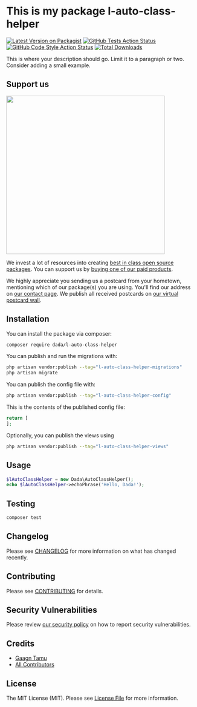 # This is my package l-auto-class-helper

[![Latest Version on Packagist](https://img.shields.io/packagist/v/dada/l-auto-class-helper.svg?style=flat-square)](https://packagist.org/packages/dada/l-auto-class-helper)
[![GitHub Tests Action Status](https://img.shields.io/github/actions/workflow/status/dada/l-auto-class-helper/run-tests.yml?branch=main&label=tests&style=flat-square)](https://github.com/dada/l-auto-class-helper/actions?query=workflow%3Arun-tests+branch%3Amain)
[![GitHub Code Style Action Status](https://img.shields.io/github/actions/workflow/status/dada/l-auto-class-helper/fix-php-code-style-issues.yml?branch=main&label=code%20style&style=flat-square)](https://github.com/dada/l-auto-class-helper/actions?query=workflow%3A"Fix+PHP+code+style+issues"+branch%3Amain)
[![Total Downloads](https://img.shields.io/packagist/dt/dada/l-auto-class-helper.svg?style=flat-square)](https://packagist.org/packages/dada/l-auto-class-helper)

This is where your description should go. Limit it to a paragraph or two. Consider adding a small example.

## Support us

[<img src="https://github-ads.s3.eu-central-1.amazonaws.com/l-auto-class-helper.jpg?t=1" width="419px" />](https://spatie.be/github-ad-click/l-auto-class-helper)

We invest a lot of resources into creating [best in class open source packages](https://spatie.be/open-source). You can support us by [buying one of our paid products](https://spatie.be/open-source/support-us).

We highly appreciate you sending us a postcard from your hometown, mentioning which of our package(s) you are using. You'll find our address on [our contact page](https://spatie.be/about-us). We publish all received postcards on [our virtual postcard wall](https://spatie.be/open-source/postcards).

## Installation

You can install the package via composer:

```bash
composer require dada/l-auto-class-helper
```

You can publish and run the migrations with:

```bash
php artisan vendor:publish --tag="l-auto-class-helper-migrations"
php artisan migrate
```

You can publish the config file with:

```bash
php artisan vendor:publish --tag="l-auto-class-helper-config"
```

This is the contents of the published config file:

```php
return [
];
```

Optionally, you can publish the views using

```bash
php artisan vendor:publish --tag="l-auto-class-helper-views"
```

## Usage

```php
$lAutoClassHelper = new Dada\AutoClassHelper();
echo $lAutoClassHelper->echoPhrase('Hello, Dada!');
```

## Testing

```bash
composer test
```

## Changelog

Please see [CHANGELOG](CHANGELOG.md) for more information on what has changed recently.

## Contributing

Please see [CONTRIBUTING](CONTRIBUTING.md) for details.

## Security Vulnerabilities

Please review [our security policy](../../security/policy) on how to report security vulnerabilities.

## Credits

- [Gaagn Tamu](https://github.com/Gaan123)
- [All Contributors](../../contributors)

## License

The MIT License (MIT). Please see [License File](LICENSE.md) for more information.
